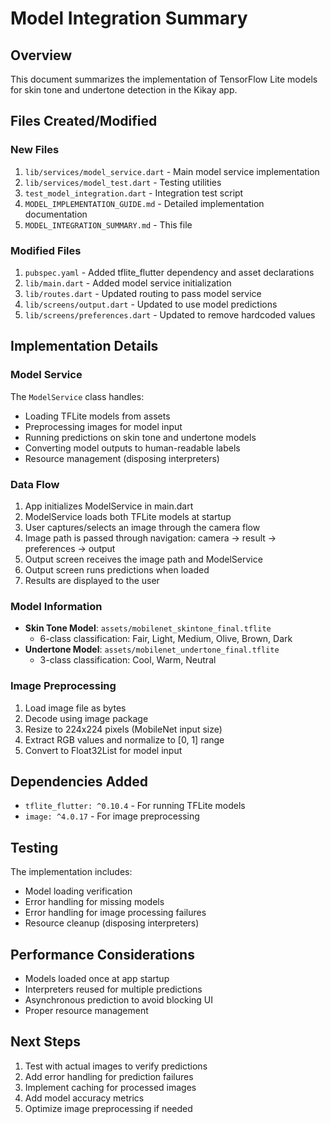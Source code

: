 # Model Integration Summary

## Overview
This document summarizes the implementation of TensorFlow Lite models for skin tone and undertone detection in the Kikay app.

## Files Created/Modified

### New Files
1. `lib/services/model_service.dart` - Main model service implementation
2. `lib/services/model_test.dart` - Testing utilities
3. `test_model_integration.dart` - Integration test script
4. `MODEL_IMPLEMENTATION_GUIDE.md` - Detailed implementation documentation
5. `MODEL_INTEGRATION_SUMMARY.md` - This file

### Modified Files
1. `pubspec.yaml` - Added tflite_flutter dependency and asset declarations
2. `lib/main.dart` - Added model service initialization
3. `lib/routes.dart` - Updated routing to pass model service
4. `lib/screens/output.dart` - Updated to use model predictions
5. `lib/screens/preferences.dart` - Updated to remove hardcoded values

## Implementation Details

### Model Service
The `ModelService` class handles:
- Loading TFLite models from assets
- Preprocessing images for model input
- Running predictions on skin tone and undertone models
- Converting model outputs to human-readable labels
- Resource management (disposing interpreters)

### Data Flow
1. App initializes ModelService in main.dart
2. ModelService loads both TFLite models at startup
3. User captures/selects an image through the camera flow
4. Image path is passed through navigation: camera → result → preferences → output
5. Output screen receives the image path and ModelService
6. Output screen runs predictions when loaded
7. Results are displayed to the user

### Model Information
- **Skin Tone Model**: `assets/mobilenet_skintone_final.tflite`
  - 6-class classification: Fair, Light, Medium, Olive, Brown, Dark
- **Undertone Model**: `assets/mobilenet_undertone_final.tflite`
  - 3-class classification: Cool, Warm, Neutral

### Image Preprocessing
1. Load image file as bytes
2. Decode using image package
3. Resize to 224x224 pixels (MobileNet input size)
4. Extract RGB values and normalize to [0, 1] range
5. Convert to Float32List for model input

## Dependencies Added
- `tflite_flutter: ^0.10.4` - For running TFLite models
- `image: ^4.0.17` - For image preprocessing

## Testing
The implementation includes:
- Model loading verification
- Error handling for missing models
- Error handling for image processing failures
- Resource cleanup (disposing interpreters)

## Performance Considerations
- Models loaded once at app startup
- Interpreters reused for multiple predictions
- Asynchronous prediction to avoid blocking UI
- Proper resource management

## Next Steps
1. Test with actual images to verify predictions
2. Add error handling for prediction failures
3. Implement caching for processed images
4. Add model accuracy metrics
5. Optimize image preprocessing if needed